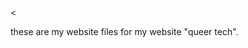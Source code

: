 <<html>
  <head>
    <title>Read Me</title>
    <p> these are my website files for my website "queer tech".
    
  </head>
  <body>
  </body>
</html>